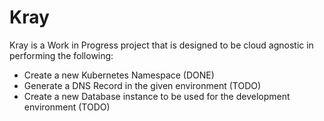 # Kray

Kray is a Work in Progress project that is designed to be cloud agnostic in performing the following:
  - Create a new Kubernetes Namespace (DONE)
  - Generate a DNS Record in the given environment (TODO)
  - Create a new Database instance to be used for the development environment (TODO)

